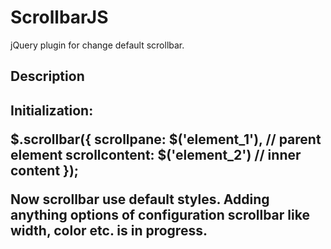 <h1>ScrollbarJS</h1>

<p>jQuery plugin for change default scrollbar.<p>

<h2>Description<h2>

Initialization:

<div class="highlight">
    $.scrollbar({
        scrollpane:    $('element_1'), // parent element
        scrollcontent: $('element_2')  // inner content
    });
</div>

<p>Now scrollbar use default styles. Adding anything options of configuration scrollbar like width, color etc. is in progress.</p>


